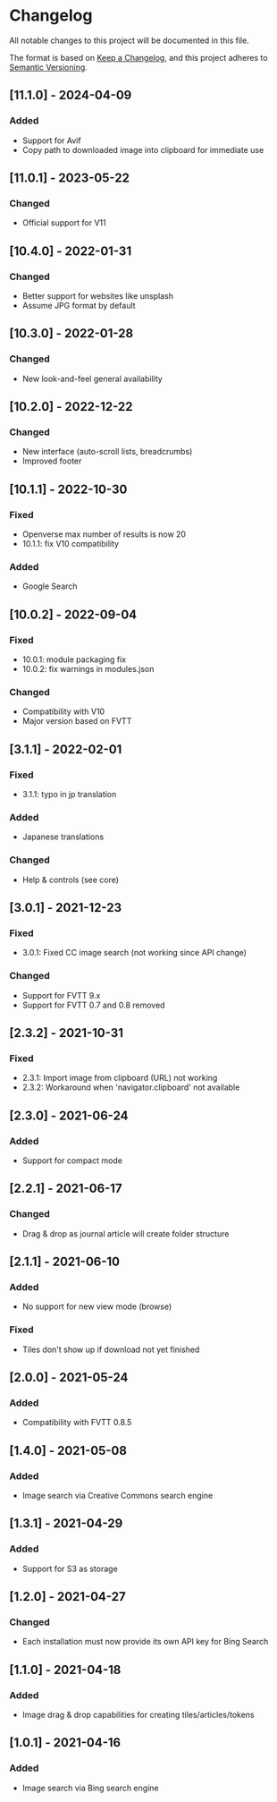 # Changelog
All notable changes to this project will be documented in this file.

The format is based on [Keep a Changelog](https://keepachangelog.com/en/1.0.0/),
and this project adheres to [Semantic Versioning](https://semver.org/spec/v2.0.0.html).

## [11.1.0] - 2024-04-09
### Added
- Support for Avif
- Copy path to downloaded image into clipboard for immediate use

## [11.0.1] - 2023-05-22
### Changed
- Official support for V11

## [10.4.0] - 2022-01-31
### Changed
- Better support for websites like unsplash
- Assume JPG format by default

## [10.3.0] - 2022-01-28
### Changed
- New look-and-feel general availability

## [10.2.0] - 2022-12-22
### Changed
- New interface (auto-scroll lists, breadcrumbs)
- Improved footer

## [10.1.1] - 2022-10-30
### Fixed
- Openverse max number of results is now 20
- 10.1.1: fix V10 compatibility
### Added
- Google Search

## [10.0.2] - 2022-09-04
### Fixed
- 10.0.1: module packaging fix
- 10.0.2: fix warnings in modules.json
### Changed
- Compatibility with V10
- Major version based on FVTT

## [3.1.1] - 2022-02-01
### Fixed
- 3.1.1: typo in jp translation
### Added
- Japanese translations
### Changed
- Help & controls (see core)

## [3.0.1] - 2021-12-23
### Fixed
- 3.0.1: Fixed CC image search (not working since API change)
### Changed
- Support for FVTT 9.x
- Support for FVTT 0.7 and 0.8 removed

## [2.3.2] - 2021-10-31
### Fixed
- 2.3.1: Import image from clipboard (URL) not working
- 2.3.2: Workaround when 'navigator.clipboard' not available

## [2.3.0] - 2021-06-24
### Added
- Support for compact mode

## [2.2.1] - 2021-06-17
### Changed
- Drag & drop as journal article will create folder structure

## [2.1.1] - 2021-06-10
### Added
- No support for new view mode (browse)
### Fixed
- Tiles don't show up if download not yet finished

## [2.0.0] - 2021-05-24
### Added
- Compatibility with FVTT 0.8.5

## [1.4.0] - 2021-05-08
### Added
- Image search via Creative Commons search engine

## [1.3.1] - 2021-04-29
### Added
- Support for S3 as storage

## [1.2.0] - 2021-04-27
### Changed
- Each installation must now provide its own API key for Bing Search

## [1.1.0] - 2021-04-18
### Added
- Image drag & drop capabilities for creating tiles/articles/tokens

## [1.0.1] - 2021-04-16
### Added
- Image search via Bing search engine
